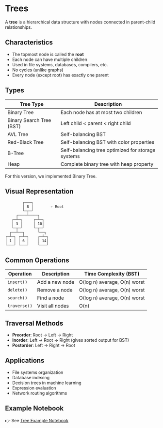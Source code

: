 # Trees

A **tree** is a hierarchical data structure with nodes connected in parent-child relationships.

## Characteristics

- The topmost node is called the **root**
- Each node can have multiple children
- Used in file systems, databases, compilers, etc.
- No cycles (unlike graphs)
- Every node (except root) has exactly one parent

## Types

| Tree Type | Description |
|-----------|-------------|
| Binary Tree | Each node has at most two children |
| Binary Search Tree (BST) | Left child < parent < right child |
| AVL Tree | Self-balancing BST |
| Red-Black Tree | Self-balancing BST with color properties |
| B-Tree | Self-balancing tree optimized for storage systems |
| Heap | Complete binary tree with heap property |

For this version, we implemented Binary Tree.

## Visual Representation

```plaintext
        ┌───┐
        │ 8 │        ← Root
        └─┬─┘
     ┌────┴────┐
   ┌─┴─┐     ┌─┴─┐
   │ 3 │     │ 10│
   └─┬─┘     └─┬─┘
  ┌──┴──┐      └──┐
┌─┴─┐ ┌─┴─┐    ┌─┴─┐
│ 1 │ │ 6 │    │ 14│
└───┘ └───┘    └───┘
```

## Common Operations

| Operation | Description | Time Complexity (BST) |
|-----------|-------------|----------------------|
| `insert()` | Add a new node | O(log n) average, O(n) worst |
| `delete()` | Remove a node | O(log n) average, O(n) worst |
| `search()` | Find a node | O(log n) average, O(n) worst |
| `traverse()` | Visit all nodes | O(n) |

## Traversal Methods

- **Preorder**: Root → Left → Right
- **Inorder**: Left → Root → Right (gives sorted output for BST)
- **Postorder**: Left → Right → Root

## Applications

- File systems organization
- Database indexing
- Decision trees in machine learning
- Expression evaluation
- Network routing algorithms

## Example Notebook

👉 See [Tree Example Notebook](https://github.com/yunpei24/data_structures_jyen/blob/main/examples/tree_example.ipynb)
